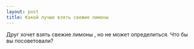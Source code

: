 ```yaml
---
layout: post 
title: Какой лучше взять свежие лимоны 
--- 
```

Друг хочет взять свежие лимоны , но не может определиться. Что бы вы посоветовали?
